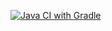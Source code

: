 [![Java CI with Gradle](https://github.com/AnyaS55/Test-API/actions/workflows/gradle.yml/badge.svg?branch=main)](https://github.com/AnyaS55/Test-API/actions/workflows/gradle.yml)
